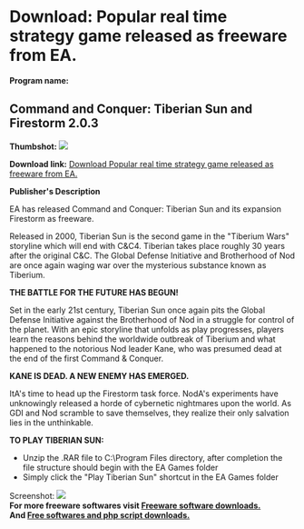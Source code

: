 # Download: Popular real time strategy game released as freeware from EA.

**Program name:**

## Command and Conquer: Tiberian Sun and Firestorm 2.0.3

  
**Thumbshot:** ![](http://www.freewarefiles.com/screenshot/commconqtibfiregame_md.jpg)   
  
**Download link:** [Download Popular real time strategy game released as freeware from EA.](http://freesoftwares.boysofts.com/Command-and-Conquer-Tiberian-Sun-and-Firestorm_program_55228.html)  
  


**Publisher's Description**  
  


EA has released Command and Conquer: Tiberian Sun and its expansion Firestorm as freeware. 

Released in 2000, Tiberian Sun is the second game in the "Tiberium Wars" storyline which will end with C&C4. Tiberian takes place roughly 30 years after the original C&C. The Global Defense Initiative and Brotherhood of Nod are once again waging war over the mysterious substance known as Tiberium.

**THE BATTLE FOR THE FUTURE HAS BEGUN!**

Set in the early 21st century, Tiberian Sun once again pits the Global Defense Initiative against the Brotherhood of Nod in a struggle for control of the planet. With an epic storyline that unfolds as play progresses, players learn the reasons behind the worldwide outbreak of Tiberium and what happened to the notorious Nod leader Kane, who was presumed dead at the end of the first Command & Conquer.

**KANE IS DEAD. A NEW ENEMY HAS EMERGED.**

ItA's time to head up the Firestorm task force. NodA's experiments have unknowingly released a horde of cybernetic nightmares upon the world. As GDI and Nod scramble to save themselves, they realize their only salvation lies in the unthinkable.

**TO PLAY TIBERIAN SUN:**

  * Unzip the .RAR file to C:\Program Files directory, after completion the file structure should begin with the EA Games folder 
  * Simply click the "Play Tiberian Sun" shortcut in the EA Games folder 

  
  
Screenshot: ![](http://www.freewarefiles.com/screenshot/commconqtibfiregame.jpg)   
**For more freeware softwares visit [Freeware software downloads.](http://freesoftwares.boysofts.com/)**   
**And [Free softwares and php script downloads.](http://www.boysofts.com/)**
